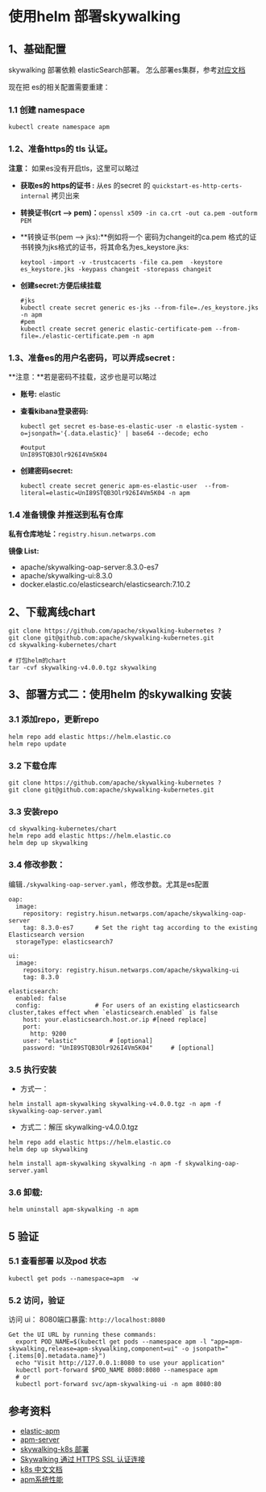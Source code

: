 # 使用helm 部署skywalking

## 1、基础配置
skywalking 部署依赖 elasticSearch部署。 怎么部署es集群，参考[对应文档](https://github.com/paradeum-team/operator-env/blob/main/elasticsearch/helm%20%E7%BA%BF%E4%B8%8B%E5%AE%89%E8%A3%85elasticsearch.md)

现在把 es的相关配置需要重建：

### 1.1 创建 namespace
```
kubectl create namespace apm
```

### 1.2、准备https的 tls 认证。
**注意：** 如果es没有开启tls，这里可以略过

- **获取es的 https的证书 :** 从es 的secret 的 `quickstart-es-http-certs-internal` 拷贝出来
- **转换证书(crt —> pem)：**`openssl x509 -in ca.crt -out ca.pem -outform PEM`
- **转换证书(pem —> jks):**例如将一个 密码为changeit的ca.pem 格式的证书转换为jks格式的证书，将其命名为es_keystore.jks:
	
	```
	keytool -import -v -trustcacerts -file ca.pem  -keystore es_keystore.jks -keypass changeit -storepass changeit
	```	
- **创建secret:方便后续挂载**
	
	```
	#jks
	kubectl create secret generic es-jks --from-file=./es_keystore.jks -n apm
	#pem
	kubectl create secret generic elastic-certificate-pem --from-file=./elastic-certificate.pem -n apm
 	```

### 1.3、准备es的用户名密码，可以弄成secret :
**注意：**若是密码不挂载，这步也是可以略过

- **账号:** elastic	
- **查看kibana登录密码:**
	 
	```
	kubectl get secret es-base-es-elastic-user -n elastic-system -o=jsonpath='{.data.elastic}' | base64 --decode; echo
	
	#output
	UnI89STQB3Olr926I4Vm5K04
	```
- **创建密码secret:**	
	
	```
	kubectl create secret generic apm-es-elastic-user  --from-literal=elastic=UnI89STQB3Olr926I4Vm5K04 -n apm
	```

### 1.4 准备镜像 并推送到私有仓库
**私有仓库地址：**`registry.hisun.netwarps.com`

**镜像 List:**

- apache/skywalking-oap-server:8.3.0-es7
- apache/skywalking-ui:8.3.0
- docker.elastic.co/elasticsearch/elasticsearch:7.10.2


## 2、下载离线chart
```
git clone https://github.com/apache/skywalking-kubernetes ?
git clone git@github.com:apache/skywalking-kubernetes.git
cd skywalking-kubernetes/chart

# 打包helm的chart
tar -cvf skywalking-v4.0.0.tgz skywalking
```

## 3、部署方式二：使用helm 的skywalking 安装
### 3.1 添加repo，更新repo
```
helm repo add elastic https://helm.elastic.co
helm repo update
```

### 3.2 下载仓库
 `git clone https://github.com/apache/skywalking-kubernetes ?`   
 `git clone git@github.com:apache/skywalking-kubernetes.git`

### 3.3 安装repo
```
cd skywalking-kubernetes/chart
helm repo add elastic https://helm.elastic.co
helm dep up skywalking
```

### 3.4 修改参数：
编辑`./skywalking-oap-server.yaml`，修改参数。尤其是es配置


```
oap:
  image:
    repository: registry.hisun.netwarps.com/apache/skywalking-oap-server
    tag: 8.3.0-es7      # Set the right tag according to the existing Elasticsearch version
  storageType: elasticsearch7

ui:
  image:
    repository: registry.hisun.netwarps.com/apache/skywalking-ui
    tag: 8.3.0

elasticsearch:
  enabled: false
  config:               # For users of an existing elasticsearch cluster,takes effect when `elasticsearch.enabled` is false
    host: your.elasticsearch.host.or.ip #[need replace]
    port:
      http: 9200
    user: "elastic"         # [optional]
    password: "UnI89STQB3Olr926I4Vm5K04"     # [optional]
```

### 3.5 执行安装
- 方式一：
```
helm install apm-skywalking skywalking-v4.0.0.tgz -n apm -f skywalking-oap-server.yaml
```

- 方式二：解压 skywalking-v4.0.0.tgz

```
helm repo add elastic https://helm.elastic.co
helm dep up skywalking

helm install apm-skywalking skywalking -n apm -f skywalking-oap-server.yaml
```


### 3.6 卸载: 
`helm uninstall apm-skywalking -n apm`

## 5 验证
###  5.1 查看部署 以及pod 状态
```
kubectl get pods --namespace=apm  -w
```

### 5.2 访问，验证
访问 ui： 8080端口暴露: `http://localhost:8080`

```
Get the UI URL by running these commands:
  export POD_NAME=$(kubectl get pods --namespace apm -l "app=apm-skywalking,release=apm-skywalking,component=ui" -o jsonpath="{.items[0].metadata.name}")
  echo "Visit http://127.0.0.1:8080 to use your application"
  kubectl port-forward $POD_NAME 8080:8080 --namespace apm
  # or 
  kubectl port-forward svc/apm-skywalking-ui -n apm 8080:80
```


## 参考资料
- [elastic-apm](https://github.com/elastic/apm)
- [apm-server](https://github.com/elastic/helm-charts/blob/master/apm-server/examples/security/values.yaml)
- [skywalking-k8s 部署](https://github.com/apache/skywalking-kubernetes/blob/master/README.md)
- [Skywalking 通过 HTTPS SSL 认证连接](https://skywalking-handbook.netlify.app/extensions/es_https/)
- [k8s 中文文档 ](http://docs.kubernetes.org.cn/468.html)
- [apm系统性能](https://skywalking-handbook.netlify.app/installation/container_way/)
